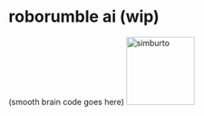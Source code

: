 # roborumble ai (wip)
(smooth brain code goes here)
[<img alt="simburto" src="https://github.com/simburto.png?size=120" width="120px"/>](https://github.com/simburto)
